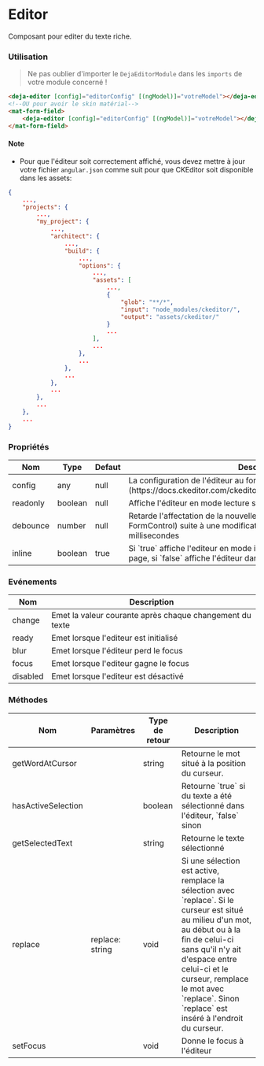 # Editor

Composant pour editer du texte riche.

### Utilisation

> Ne pas oublier d'importer le `DejaEditorModule` dans les `imports` de votre module concerné !

```html
<deja-editor [config]="editorConfig" [(ngModel)]="votreModel"></deja-editor>
<!--OU pour avoir le skin matérial-->
<mat-form-field>
    <deja-editor [config]="editorConfig" [(ngModel)]="votreModel"></deja-editor>
</mat-form-field>
```

#### Note

-   Pour que l'éditeur soit correctement affiché, vous devez mettre à jour votre fichier `angular.json` comme suit pour que CKEditor soit disponible dans les assets:

```json
{
    ...,
    "projects": {
        ...,
        "my_project": {
            ...,
            "architect": {
                ...,
                "build": {
                    ...,
                    "options": {
                        ...,
                        "assets": [
                            ...,
                            {
                                "glob": "**/*",
                                "input": "node_modules/ckeditor/",
                                "output": "assets/ckeditor/"
                            }
                            ...
                        ],
                        ...
                    },
                    ...
                },
                ...
            },
            ...
        },
        ...
    },
    ...
}
```

### Propriétés

<table>
<thead>
<tr>
    <th>Nom</th>
    <th>Type</th>
    <th>Defaut</th>
    <th>Description</th>
</tr>
</thead>
<tbody>
<tr>
    <td>config</td>
    <td>any</td>
    <td>null</td>
    <td>La configuration de l'éditeur au format CKEditor (https://docs.ckeditor.com/ckeditor4/latest/api/CKEDITOR_config.html)</td>
</tr>
<tr>
    <td>readonly</td>
    <td>boolean</td>
    <td>null</td>
    <td>Affiche l'éditeur en mode lecture seule</td>
</tr>
<tr>
    <td>debounce</td>
    <td>number</td>
    <td>null</td>
    <td>Retarde l'affectation de la nouvelle valeur au model (NgModel ou FormControl) suite à une modification du texte. S'exprime en millisecondes</td>
</tr>
<tr>
    <td>inline</td>
    <td>boolean</td>
    <td>true</td>
    <td>Si `true` affiche l'editeur en mode inline directement dans le DOM de la page, si `false` affiche l'éditeur dans une iframe</td>
</tr>
</tbody>
</table>

### Evénements

<table>
<thead>
<tr>
    <th>Nom</th>
    <th>Description</th>
</tr>
</thead>
<tbody>
<tr>
    <td>change</td>
    <td>Emet la valeur courante après chaque changement du texte</td>
</tr>
<tr>
    <td>ready</td>
    <td>Emet lorsque l'editeur est initialisé</td>
</tr>
<tr>
    <td>blur</td>
    <td>Emet lorsque l'éditeur perd le focus</td>
</tr>
<tr>
    <td>focus</td>
    <td>Emet lorsque l'editeur gagne le focus</td>
</tr>
<tr>
    <td>disabled</td>
    <td>Emet lorsque l'editeur est désactivé</td>
</tr>
</tbody>
</table>

### Méthodes

<table>
<thead>
<tr>
    <th>Nom</th>
    <th>Paramètres</th>
    <th>Type de retour</th>
    <th>Description</th>
</tr>
</thead>
<tbody>
<tr>
    <td>getWordAtCursor</td>
    <td></td>
    <td>string</td>
    <td>Retourne le mot situé à la position du curseur.</td>
</tr>
<tr>
    <td>hasActiveSelection</td>
    <td></td>
    <td>boolean</td>
    <td>Retourne `true` si du texte a été sélectionné dans l'éditeur, `false` sinon</td>
</tr>
<tr>
    <td>getSelectedText</td>
    <td></td>
    <td>string</td>
    <td>Retourne le texte sélectionné</td>
</tr>
<tr>
    <td>replace</td>
    <td>replace: string</td>
    <td>void</td>
    <td>Si une sélection est active, remplace la sélection avec `replace`. Si le curseur est situé au milieu d'un mot, au début ou à la fin de celui-ci sans qu'il n'y ait d'espace entre celui-ci et le curseur, remplace le mot avec `replace`. Sinon `replace` est inséré à l'endroit du curseur. </td>
</tr>
<tr>
    <td>setFocus</td>
    <td></td>
    <td>void</td>
    <td>Donne le focus à l'éditeur</td>
</tr>
</tbody>
</table>
